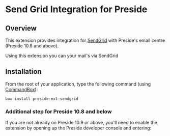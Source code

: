# Send Grid Integration for Preside

## Overview

This extension provides integration for [SendGrid](https://www.mailjet.com/) with Preside's email centre (Preside 10.8 and above).

Using this extension you can your mail's via SendGrid


## Installation

From the root of your application, type the following command (using [CommandBox](https://www.ortussolutions.com/products/commandbox)):

```
box install preside-ext-sendgrid
```

### Additional step for Preside 10.8 and below

If you are not already on Preside 10.9 or above, you'll need to enable the extension by opening up the Preside developer console and entering:

```

```